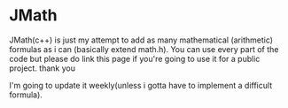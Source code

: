 # JMath
 JMath(c++) is just my attempt to add as many mathematical (arithmetic) formulas as i can (basically extend math.h).
 You can use every part of the code but please do link this page if you're going to use it for a public project. thank you
 
 I'm going to update it weekly(unless i gotta have to implement a difficult formula).
 
